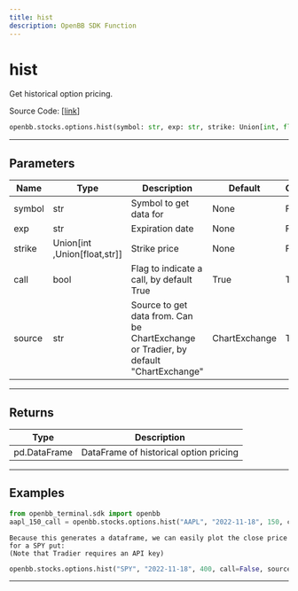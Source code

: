 ```yaml
---
title: hist
description: OpenBB SDK Function
---
```


# hist

Get historical option pricing.

Source Code: [[link](https://github.com/OpenBB-finance/OpenBBTerminal/tree/main/openbb_terminal/stocks/options/options_sdk_helper.py#L101)]

```python
openbb.stocks.options.hist(symbol: str, exp: str, strike: Union[int, float, str], call: bool = True, source: Any = "ChartExchange")
```

---

## Parameters

| Name | Type | Description | Default | Optional |
| ---- | ---- | ----------- | ------- | -------- |
| symbol | str | Symbol to get data for | None | False |
| exp | str | Expiration date | None | False |
| strike | Union[int ,Union[float,str]] | Strike price | None | False |
| call | bool | Flag to indicate a call, by default True | True | True |
| source | str | Source to get data from.  Can be ChartExchange or Tradier, by default "ChartExchange" | ChartExchange | True |


---

## Returns

| Type | Description |
| ---- | ----------- |
| pd.DataFrame | DataFrame of historical option pricing |
---

## Examples

```python
from openbb_terminal.sdk import openbb
aapl_150_call = openbb.stocks.options.hist("AAPL", "2022-11-18", 150, call=True, source="ChartExchange")
```

```
Because this generates a dataframe, we can easily plot the close price for a SPY put:
(Note that Tradier requires an API key)
```
```python
openbb.stocks.options.hist("SPY", "2022-11-18", 400, call=False, source="Tradier").plot(y="close)
```

---

